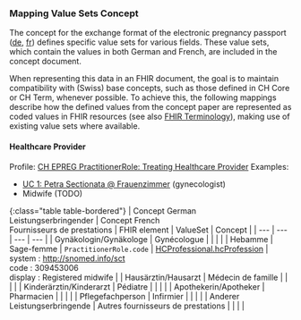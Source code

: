### Mapping Value Sets Concept
The concept for the exchange format of the electronic pregnancy passport ([de](https://www.e-health-suisse.ch/upload/documents/eSchwangerschaftspass_Konzept_de.pdf), [fr](https://www.e-health-suisse.ch/upload/documents/eDossiergrossesse_Concept_fr.pdf)) defines specific value sets for various fields. These value sets, which contain the values in both German and French, are included in the concept document.

When representing this data in an FHIR document, the goal is to maintain compatibility with (Swiss) base concepts, such as those defined in CH Core or CH Term, whenever possible. To achieve this, the following mappings describe how the defined values from the concept paper are represented as coded values in FHIR resources (see also [FHIR Terminology](https://hl7.org/fhir/R4/terminology-module.html)), making use of existing value sets where available.

#### Healthcare Provider 

Profile: [CH EPREG PractitionerRole: Treating Healthcare Provider](StructureDefinition-ch-epreg-practitionerrole-thcp.html)
Examples: 
* [UC 1: Petra Sectionata @ Frauenzimmer](PractitionerRole-UC1-PetraSectionataAtFrauenzimmer.json.html) (gynecologist)
* Midwife (TODO)

{:class="table table-bordered"}
| Concept German <br>Leistungserbringender | Concept French <br>Fournisseurs de prestations | FHIR element | ValueSet | Concept | 
| --- | --- | --- | --- |
| Gynäkologin/Gynäkologe | Gynécologue |  |  |  |
| Hebamme | Sage-femme | `PractitionerRole.code` | [HCProfessional.hcProfession](http://fhir.ch/ig/ch-term/ValueSet/HCProfessional.hcProfession) | system : http://snomed.info/sct <br>code : 309453006 <br>display : Registered midwife |
| Hausärztin/Hausarzt | Médecin de famille |  |  |  |
| Kinderärztin/Kinderarzt | Pédiatre |  |  |  |
| Apothekerin/Apotheker | Pharmacien |  |  |  |
| Pflegefachperson | Infirmier |  |  |  |
| Anderer Leistungserbringende | Autres fournisseurs de prestations |  |  |  |


